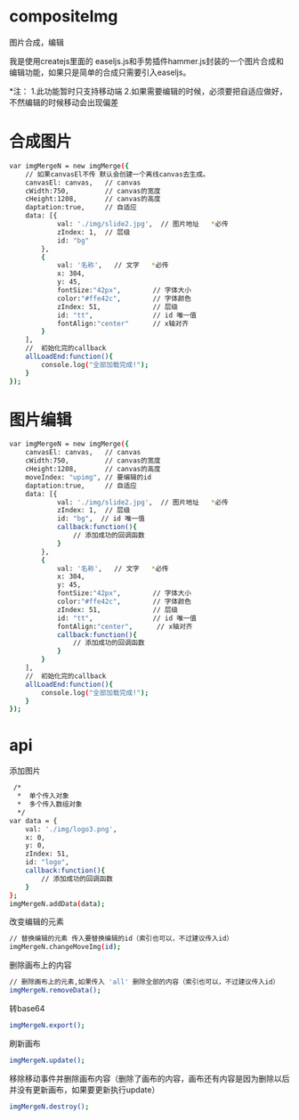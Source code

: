 # compositeImg
图片合成，编辑

我是使用createjs里面的 easeljs.js和手势插件hammer.js封装的一个图片合成和编辑功能，如果只是简单的合成只需要引入easeljs。

*注：
    1.此功能暂时只支持移动端
    2.如果需要编辑的时候，必须要把自适应做好，不然编辑的时候移动会出现偏差



# 合成图片
``` bash
var imgMergeN = new imgMerge({
    // 如果canvasEl不传 默认会创建一个离线canvas去生成。
    canvasEl: canvas,   // canvas
    cWidth:750,         // canvas的宽度
    cHeight:1208,       // canvas的高度
    daptation:true,     // 自适应
    data: [{ 
            val: './img/slide2.jpg',  // 图片地址   *必传
            zIndex: 1,  // 层级
            id: "bg"
        },
        {
            val: '名称',   // 文字   *必传
            x: 304,
            y: 45,
            fontSize:"42px",        // 字体大小
            color:"#ffe42c",        // 字体颜色
            zIndex: 51,             // 层级
            id: "tt",               // id 唯一值
            fontAlign:"center"      // x轴对齐
        }
    ],
    //  初始化完的callback
    allLoadEnd:function(){   
        console.log("全部加载完成!");
    }
});
```

# 图片编辑
``` bash
var imgMergeN = new imgMerge({
    canvasEl: canvas,   // canvas
    cWidth:750,         // canvas的宽度
    cHeight:1208,       // canvas的高度
    moveIndex: "upimg", // 要编辑的id
    daptation:true,     // 自适应
    data: [{ 
            val: './img/slide2.jpg',  // 图片地址   *必传
            zIndex: 1,  // 层级
            id: "bg",  // id 唯一值
            callback:function(){
                // 添加成功的回调函数
            }
        },
        {
            val: '名称',   // 文字   *必传
            x: 304,
            y: 45,
            fontSize:"42px",        // 字体大小
            color:"#ffe42c",        // 字体颜色
            zIndex: 51,             // 层级
            id: "tt",               // id 唯一值
            fontAlign:"center",      // x轴对齐
            callback:function(){
                // 添加成功的回调函数
            }
        }
    ],
    //  初始化完的callback
    allLoadEnd:function(){   
        console.log("全部加载完成!");
    }
});
```


# api
添加图片
``` bash
 /*
  *  单个传入对象
  *  多个传入数组对象
  */
var data = {
    val: './img/logo3.png',
    x: 0,
    y: 0,
    zIndex: 51,
    id: "logo",
    callback:function(){
        // 添加成功的回调函数
    }
};
imgMergeN.addData(data);
```

改变编辑的元素
``` bash
// 替换编辑的元素 传入要替换编辑的id（索引也可以，不过建议传入id）
imgMergeN.changeMoveImg(id);
```

删除画布上的内容
``` bash
// 删除画布上的元素,如果传入 'all' 删除全部的内容（索引也可以，不过建议传入id）
imgMergeN.removeData();
```

转base64
``` bash
imgMergeN.export();
```

刷新画布
``` bash
imgMergeN.update();
```


移除移动事件并删除画布内容（删除了画布的内容，画布还有内容是因为删除以后并没有更新画布，如果要更新执行update）
``` bash
imgMergeN.destroy();
```



